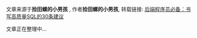 文章来源于**捡田螺的小男孩** , 作者**捡田螺的小男孩**, 转载链接: [后端程序员必备：书写高质量SQL的30条建议](https://mp.weixin.qq.com/s?__biz=Mzg2OTA0Njk0OA==&mid=2247486461&idx=1&sn=60a22279196d084cc398936fe3b37772&chksm=cea24436f9d5cd20a4fa0e907590f3e700d7378b3f608d7b33bb52cfb96f503b7ccb65a1deed&mpshare=1&srcid=&sharer_sharetime=1585317374974&sharer_shareid=8f8f5e325299616b2c29319c72cb6590&from=timeline&scene=2&subscene=1&clicktime=1585321617&enterid=1585321617&key=794d660217fd628feceb36dffc0a1fd8440f1856f2a849a41f3953a8ca13c234ebc12e1412627fcfebf26c4575fc23c289dca7a2fb1596e7cbbdcc024b40c9af21ed8e194d8867462f604b98a3fdde9e&ascene=14&uin=MTU0ODQ4ODg4MQ%3D%3D&devicetype=Windows+10&version=62080079&lang=zh_CN&exportkey=AULCVbziX381bSGrXIFU6OQ%3D&pass_ticket=9bkjJ%2FBGkqHpaG3mhEOBosW%2FAlDjDBYjTfstVeDnbMAABrwGjyXcOsozcDcJlcjO#)

文章正在整理中...

